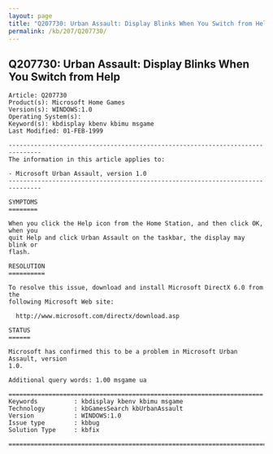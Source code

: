 ```yaml
---
layout: page
title: "Q207730: Urban Assault: Display Blinks When You Switch from Help"
permalink: /kb/207/Q207730/
---
```


## Q207730: Urban Assault: Display Blinks When You Switch from Help

	Article: Q207730
	Product(s): Microsoft Home Games
	Version(s): WINDOWS:1.0
	Operating System(s): 
	Keyword(s): kbdisplay kbenv kbimu msgame
	Last Modified: 01-FEB-1999
	
	-------------------------------------------------------------------------------
	The information in this article applies to:
	
	- Microsoft Urban Assault, version 1.0 
	-------------------------------------------------------------------------------
	
	SYMPTOMS
	========
	
	When you click the Help icon from the Home Station, and then click OK, when you
	quit Help and click Urban Assault on the taskbar, the display may blink or
	flash.
	
	RESOLUTION
	==========
	
	To resolve this issue, download and install Microsoft DirectX 6.0 from the
	following Microsoft Web site:
	
	  http://www.microsoft.com/directx/download.asp
	
	STATUS
	======
	
	Microsoft has confirmed this to be a problem in Microsoft Urban Assault, version
	1.0.
	
	Additional query words: 1.00 msgame ua
	
	======================================================================
	Keywords          : kbdisplay kbenv kbimu msgame 
	Technology        : kbGamesSearch kbUrbanAssault
	Version           : WINDOWS:1.0
	Issue type        : kbbug
	Solution Type     : kbfix
	
	=============================================================================
	
